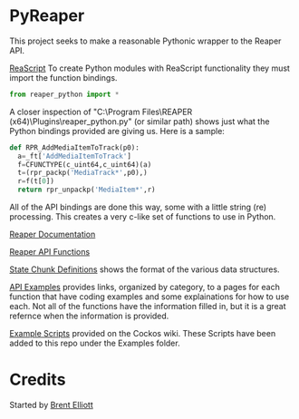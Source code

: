 PyReaper
========

This project seeks to make a reasonable Pythonic wrapper to the Reaper API.

[ReaScript](http://www.reaper.fm/sdk/reascript/reascript.php)
To create Python modules with ReaScript functionality they must import the function bindings.

```python
from reaper_python import * 
```

A closer inspection of "C:\Program Files\REAPER (x64)\Plugins\reaper_python.py" (or similar path)
shows just what the Python bindings provided are giving us. Here is a sample:

```python
def RPR_AddMediaItemToTrack(p0):
  a=_ft['AddMediaItemToTrack']
  f=CFUNCTYPE(c_uint64,c_uint64)(a)
  t=(rpr_packp('MediaTrack*',p0),)
  r=f(t[0])
  return rpr_unpackp('MediaItem*',r)
```

All of the API bindings are done this way, some with a little string (re) processing.
This creates a very c-like set of functions to use in Python.

[Reaper Documentation](http://wiki.cockos.com/wiki/index.php/Reaper_Documentation)

[Reaper API Functions](http://wiki.cockos.com/wiki/index.php/REAPER_API_Functions)

[State Chunk Definitions](http://wiki.cockos.com/wiki/index.php/State_Chunk_Definitions) shows the format of the various data structures.

[API Examples](http://wiki.cockos.com/wiki/index.php/SeeAlsoTemplates) provides links, organized by category, to a pages for each function that have coding examples and some explainations for how to use each.
Not all of the functions have the information filled in, but it is a great refernce when the information is provided.

[Example Scripts](http://wiki.cockos.com/wiki/index.php/Python#Example_Scripts) provided on the Cockos wiki.
These Scripts have been added to this repo under the Examples folder.

# Credits
Started by [Brent Elliott](https://github.com/brentelliott)
